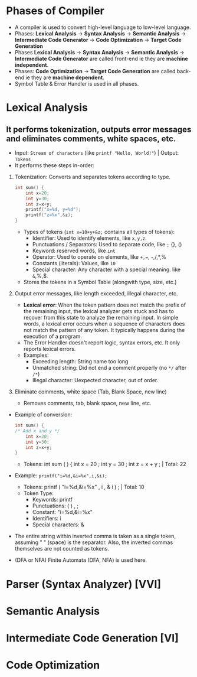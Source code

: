# Phases of Compiler
- A compiler is used to convert high-level language to low-level language.
- Phases: **Lexical Analysis** -> **Syntax Analysis** -> **Semantic Analysis** -> **Intermediate Code Generator** -> **Code Optimization** -> **Target Code Generation**
- Phases **Lexical Analysis** -> **Syntax Analysis** -> **Semantic Analysis** -> **Intermediate Code Generator** are called front-end ie they are **machine independent**.
- Phases: **Code Optimization** -> **Target Code Generation** are called back-end ie they are **machine dependent**.
- Symbol Table & Error Handler is used in all phases.
 
# Lexical Analysis
## It performs tokenization, outputs error messages and eliminates comments, white spaces, etc.
- Input: `Stream of characters` (like `printf "Hello, World!"`) | Output: `Tokens`
- It performs these steps in-order:
1. Tokenization: Converts and separates tokens according to type.
    ```cpp
    int sum() {
        int x=20;
        int y=30;
        int z=x+y;
        printf("x=%d, y=%d");
        printf("z=%x",&z);
    }
    ```
    - Types of tokens (`int x=10+y+&z;` contains all types of tokens):
        - Identifier: Used to identify elements, like `x,y,z`.
        - Punctuations / Separators: Used to separate code, like `;` {}, ()
        - Keyword: reserved words, like `int`
        - Operator: Used to operate on elements, like `+,=`, -,/,*,%
        - Constants (literals): Values, like `10`
        - Special character: Any character with a special meaning. like `&`,%,$.
    - Stores the tokens in a Symbol Table (alongwith type, size, etc.)

2. Output error messages, like length exceeded, illegal character, etc.
    - **Lexical error**: When the token pattern does not match the prefix of the remaining input, the lexical analyzer gets stuck and has to recover from this state to analyze the remaining input. In simple words, a lexical error occurs when a sequence of characters does not match the pattern of any token. It typically happens during the execution of a program.
    - The Error Handler doesn't report logic, syntax errors, etc. It only reports lexical errors.
    - Examples:
        - Exceeding length: String name too long
        - Unmatched string: Did not end a comment properly (no `*/` after `/*`)
        - Illegal character: Uexpected character, out of order.

3. Eliminate comments, white space (Tab, Blank Space, new line)
    - Removes comments, tab, blank space, new line, etc.

- Example of conversion:
    ```cpp
    int sum() {
    /* Add x and y */
        int x=20;
        int y=30;
        int z=x+y;
    }
    ```
    - Tokens: int sum ( ) { int x = 20 ; int y = 30 ; int z = x + y ; | Total: 22
- Example:
    `printf("i=%d,&i=%x",i,&i);`
    - Tokens: printf ( "i=%d,&i=%x" , i , & i ) ; | Total: 10
    - Token Type:
        - Keywords: printf
        - Punctuations: ( ) , ;
        - Constant: "i=%d,&i=%x"
        - Identifiers: i
        - Special characters: &

- The entire string within inverted comma is taken as a single token, assuming " " (space) is the separator. Also, the inverted commas themselves are not counted as tokens.
- (DFA or NFA) Finite Automata (DFA, NFA) is used here.



# Parser (Syntax Analyzer) \[VVI\]
# Semantic Analysis
# Intermediate Code Generation \[VI\]
# Code Optimization
